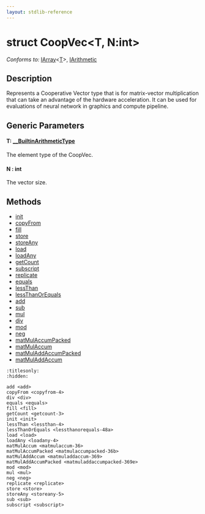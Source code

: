 ```yaml
---
layout: stdlib-reference
---
```


# struct CoopVec\<T, N:int\>

*Conforms to:* [IArray](../interfaces/iarray-01/index.html)\<[T](../interfaces/iarray-01/index.html#typeparam-T)\>, [IArithmetic](../interfaces/iarithmetic-01/index.html)

## Description

Represents a Cooperative Vector type that is for matrix-vector multiplication that
can take an advantage of the hardware acceleration. It can be used for evaluations
of neural network in graphics and compute pipeline.

## Generic Parameters

####  <a id="typeparam-T"></a>T: [\_\_BuiltinArithmeticType](../interfaces/0_builtinarithmetictype-029j/index.html)
The element type of the CoopVec.

####  <a id="decl-N"></a>N  : int
The vector size.


## Methods

* [init](../init.html)
* [copyFrom](../copyfrom-4.html)
* [fill](../fill.html)
* [store](../store.html)
* [storeAny](../storeany-5.html)
* [load](../load.html)
* [loadAny](../loadany-4.html)
* [getCount](../getcount-3.html)
* [subscript](../subscript.html)
* [replicate](../replicate.html)
* [equals](../equals.html)
* [lessThan](../lessthan-4.html)
* [lessThanOrEquals](../lessthanorequals-48a.html)
* [add](../add.html)
* [sub](../sub.html)
* [mul](../mul.html)
* [div](../div.html)
* [mod](../mod.html)
* [neg](../neg.html)
* [matMulAccumPacked](../matmulaccumpacked-36b.html)
* [matMulAccum](../matmulaccum-36.html)
* [matMulAddAccumPacked](../matmuladdaccumpacked-369e.html)
* [matMulAddAccum](../matmuladdaccum-369.html)


```{toctree}
:titlesonly:
:hidden:

add <add>
copyFrom <copyfrom-4>
div <div>
equals <equals>
fill <fill>
getCount <getcount-3>
init <init>
lessThan <lessthan-4>
lessThanOrEquals <lessthanorequals-48a>
load <load>
loadAny <loadany-4>
matMulAccum <matmulaccum-36>
matMulAccumPacked <matmulaccumpacked-36b>
matMulAddAccum <matmuladdaccum-369>
matMulAddAccumPacked <matmuladdaccumpacked-369e>
mod <mod>
mul <mul>
neg <neg>
replicate <replicate>
store <store>
storeAny <storeany-5>
sub <sub>
subscript <subscript>
```
